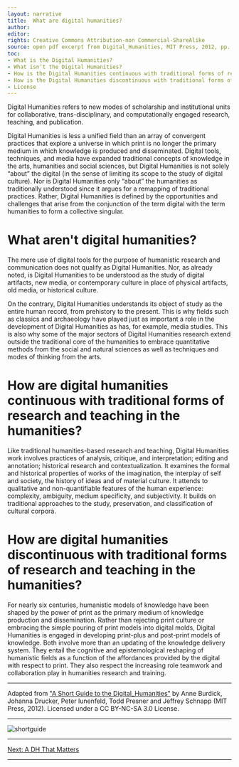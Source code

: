 ```yaml
---
layout: narrative
title:  What are digital humanities?
author:
editor:
rights: Creative Commons Attribution-non Commercial-ShareAlike
source: open pdf excerpt from Digital_Humanities, MIT Press, 2012, pp. 121–136.
toc:
- What is the Digital Humanities?
- What isn’t the Digital Humanities?
- How is the Digital Humanities continuous with traditional forms of research and teaching in the humanities?
- How is the Digital Humanities discontinuous with traditional forms of research and teaching in the humanities?
- License
---
```


Digital Humanities refers to new modes of scholarship and institutional units for collaborative, trans-disciplinary, and computationally engaged research, teaching, and publication.

Digital Humanities is less a unified field than an array of convergent practices that explore a universe in which print is no longer the primary medium in which knowledge is produced and disseminated. Digital tools, techniques, and media have expanded traditional concepts of knowledge in the arts, humanities and social sciences, but Digital Humanities is not solely “about” the digital (in the sense of limiting its scope to the study of digital culture). Nor is Digital Humanities only “about” the humanities as traditionally understood since it argues for a remapping of traditional practices. Rather, Digital Humanities is defined by the opportunities and challenges that arise from the conjunction of the term digital with the term humanities to form a collective singular.

# What aren't digital humanities?

The mere use of digital tools for the purpose of humanistic research and communication does not qualify as Digital Humanities. Nor, as already noted, is Digital Humanities to be understood as the study of digital artifacts, new media, or contemporary culture in place of physical artifacts, old media, or historical culture.

On the contrary, Digital Humanities understands its object of study as the entire human record, from prehistory to the present. This is why fields such as classics and archaeology have played just as important a role in the development of Digital Humanities as has, for example, media studies. This is also why some of the major sectors of Digital Humanities research extend outside the traditional core of the humanities to embrace quantitative methods from the social and natural sciences as well as techniques and modes of thinking from the arts.

# How are digital humanities continuous with traditional forms of research and teaching in the humanities?

Like traditional humanities-based research and teaching, Digital Humanities work involves practices of analysis, critique, and interpretation; editing and annotation; historical research and contextualization. It examines the formal and historical properties of works of the imagination, the interplay of self and society, the history of ideas and of material culture. It attends to qualitative and non-quantifiable features of the human experience: complexity, ambiguity, medium specificity, and subjectivity. It builds on traditional approaches to the study, preservation, and classification of cultural corpora.

# How are digital humanities discontinuous with traditional forms of research and teaching in the humanities?

For nearly six centuries, humanistic models of knowledge have been shaped by the power of print as the primary medium of knowledge production and dissemination. Rather than rejecting print culture or embracing the simple pouring of print models into digital molds, Digital Humanities is engaged in developing print-plus and post-print models of knowledge. Both involve more than an updating of the knowledge delivery system. They entail the cognitive and epistemological reshaping of humanistic fields as a function of the affordances provided by the digital with respect to print. They also respect the increasing role teamwork and collaboration play in humanities research and training.

---
Adapted from ["A Short Guide to the Digital_Humanities"](http://jeffreyschnapp.com/wp-content/uploads/2013/01/D_H_ShortGuide.pdf) by Anne Burdick, Johanna Drucker, Peter lunenfeld, Todd Presner and Jeffrey Schnapp (MIT Press, 2012). Licensed under a CC BY-NC-SA 3.0 License.

---

![shortguide](https://binipringle.github.io/intro-to-dh/assets/img/shortguide-1.png)

---

[Next: A DH That Matters](/intro-to-dh/readings/2-adhthatmatters)

---
